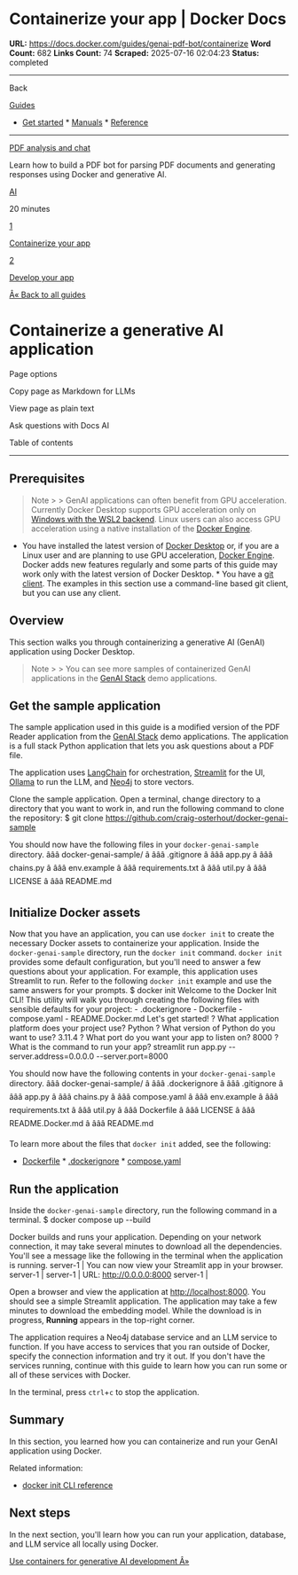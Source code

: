 # Containerize your app | Docker Docs

**URL:** https://docs.docker.com/guides/genai-pdf-bot/containerize
**Word Count:** 682
**Links Count:** 74
**Scraped:** 2025-07-16 02:04:23
**Status:** completed

---

Back

[Guides](https://docs.docker.com/guides/)

  * [Get started](https://docs.docker.com/get-started/)   * [Manuals](https://docs.docker.com/manuals/)   * [Reference](https://docs.docker.com/reference/)

* * *

[PDF analysis and chat](https://docs.docker.com/guides/genai-pdf-bot/)

Learn how to build a PDF bot for parsing PDF documents and generating responses using Docker and generative AI.

[ AI](https://docs.docker.com/tags/ai/)

20 minutes

[1](https://docs.docker.com/guides/genai-pdf-bot/containerize/)

[Containerize your app](https://docs.docker.com/guides/genai-pdf-bot/containerize/)

[2](https://docs.docker.com/guides/genai-pdf-bot/develop/)

[Develop your app](https://docs.docker.com/guides/genai-pdf-bot/develop/)

[Â« Back to all guides](https://docs.docker.com/guides/)

# Containerize a generative AI application

Page options

Copy page as Markdown for LLMs

View page as plain text

Ask questions with Docs AI

Table of contents

* * *

## Prerequisites

> Note >  > GenAI applications can often benefit from GPU acceleration. Currently Docker Desktop supports GPU acceleration only on [Windows with the WSL2 backend](https://docs.docker.com/desktop/features/gpu/#using-nvidia-gpus-with-wsl2). Linux users can also access GPU acceleration using a native installation of the [Docker Engine](https://docs.docker.com/engine/install/).

  * You have installed the latest version of [Docker Desktop](https://docs.docker.com/get-started/get-docker/) or, if you are a Linux user and are planning to use GPU acceleration, [Docker Engine](https://docs.docker.com/engine/install/). Docker adds new features regularly and some parts of this guide may work only with the latest version of Docker Desktop.   * You have a [git client](https://git-scm.com/downloads). The examples in this section use a command-line based git client, but you can use any client.

## Overview

This section walks you through containerizing a generative AI \(GenAI\) application using Docker Desktop.

> Note >  > You can see more samples of containerized GenAI applications in the [GenAI Stack](https://github.com/docker/genai-stack) demo applications.

## Get the sample application

The sample application used in this guide is a modified version of the PDF Reader application from the [GenAI Stack](https://github.com/docker/genai-stack) demo applications. The application is a full stack Python application that lets you ask questions about a PDF file.

The application uses [LangChain](https://www.langchain.com/) for orchestration, [Streamlit](https://streamlit.io/) for the UI, [Ollama](https://ollama.ai/) to run the LLM, and [Neo4j](https://neo4j.com/) to store vectors.

Clone the sample application. Open a terminal, change directory to a directory that you want to work in, and run the following command to clone the repository:               $ git clone https://github.com/craig-osterhout/docker-genai-sample     

You should now have the following files in your `docker-genai-sample` directory.               âââ docker-genai-sample/     â âââ .gitignore     â âââ app.py     â âââ chains.py     â âââ env.example     â âââ requirements.txt     â âââ util.py     â âââ LICENSE     â âââ README.md

## Initialize Docker assets

Now that you have an application, you can use `docker init` to create the necessary Docker assets to containerize your application. Inside the `docker-genai-sample` directory, run the `docker init` command. `docker init` provides some default configuration, but you'll need to answer a few questions about your application. For example, this application uses Streamlit to run. Refer to the following `docker init` example and use the same answers for your prompts.               $ docker init     Welcome to the Docker Init CLI!          This utility will walk you through creating the following files with sensible defaults for your project:       - .dockerignore       - Dockerfile       - compose.yaml       - README.Docker.md          Let's get started!          ? What application platform does your project use? Python     ? What version of Python do you want to use? 3.11.4     ? What port do you want your app to listen on? 8000     ? What is the command to run your app? streamlit run app.py --server.address=0.0.0.0 --server.port=8000     

You should now have the following contents in your `docker-genai-sample` directory.               âââ docker-genai-sample/     â âââ .dockerignore     â âââ .gitignore     â âââ app.py     â âââ chains.py     â âââ compose.yaml     â âââ env.example     â âââ requirements.txt     â âââ util.py     â âââ Dockerfile     â âââ LICENSE     â âââ README.Docker.md     â âââ README.md

To learn more about the files that `docker init` added, see the following:

  * [Dockerfile](https://docs.docker.com/reference/dockerfile/)   * [.dockerignore](https://docs.docker.com/reference/dockerfile/#dockerignore-file)   * [compose.yaml](https://docs.docker.com/reference/compose-file/)

## Run the application

Inside the `docker-genai-sample` directory, run the following command in a terminal.               $ docker compose up --build     

Docker builds and runs your application. Depending on your network connection, it may take several minutes to download all the dependencies. You'll see a message like the following in the terminal when the application is running.               server-1  |   You can now view your Streamlit app in your browser.     server-1  |     server-1  |   URL: http://0.0.0.0:8000     server-1  |     

Open a browser and view the application at <http://localhost:8000>. You should see a simple Streamlit application. The application may take a few minutes to download the embedding model. While the download is in progress, **Running** appears in the top-right corner.

The application requires a Neo4j database service and an LLM service to function. If you have access to services that you ran outside of Docker, specify the connection information and try it out. If you don't have the services running, continue with this guide to learn how you can run some or all of these services with Docker.

In the terminal, press `ctrl`+`c` to stop the application.

## Summary

In this section, you learned how you can containerize and run your GenAI application using Docker.

Related information:

  * [docker init CLI reference](https://docs.docker.com/reference/cli/docker/init/)

## Next steps

In the next section, you'll learn how you can run your application, database, and LLM service all locally using Docker.

[Use containers for generative AI development Â»](https://docs.docker.com/guides/genai-pdf-bot/develop/)